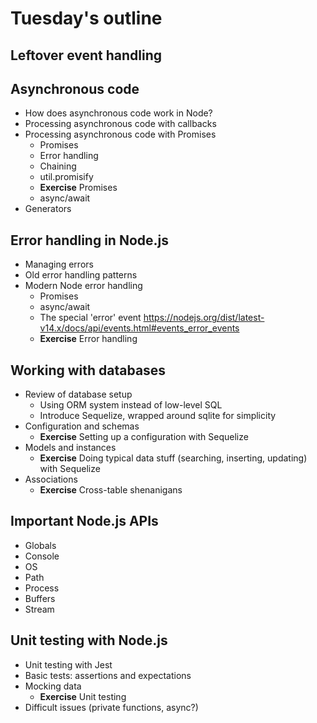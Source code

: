 # Tuesday's outline

## Leftover event handling

## Asynchronous code

- How does asynchronous code work in Node?
- Processing asynchronous code with callbacks
- Processing asynchronous code with Promises
  - Promises
  - Error handling
  - Chaining
  - util.promisify
  - **Exercise** Promises
  - async/await
- Generators

## Error handling in Node.js

- Managing errors
- Old error handling patterns
- Modern Node error handling
  - Promises
  - async/await
  - The special 'error' event https://nodejs.org/dist/latest-v14.x/docs/api/events.html#events_error_events
  - **Exercise** Error handling

## Working with databases

- Review of database setup
  - Using ORM system instead of low-level SQL
  - Introduce Sequelize, wrapped around sqlite for simplicity
- Configuration and schemas
  - **Exercise** Setting up a configuration with Sequelize
- Models and instances
  - **Exercise** Doing typical data stuff (searching, inserting, updating) with Sequelize
- Associations
  - **Exercise** Cross-table shenanigans

## Important Node.js APIs

- Globals
- Console
- OS
- Path
- Process
- Buffers
- Stream

## Unit testing with Node.js

- Unit testing with Jest
- Basic tests: assertions and expectations
- Mocking data
  - **Exercise** Unit testing
- Difficult issues (private functions, async?)
